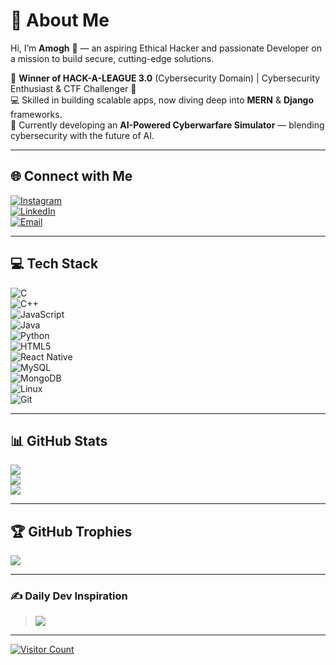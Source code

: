 # 💫 About Me  
Hi, I’m **Amogh** 👋 — an aspiring Ethical Hacker and passionate Developer on a mission to build secure, cutting-edge solutions.  

🚀 **Winner of HACK-A-LEAGUE 3.0** (Cybersecurity Domain) | Cybersecurity Enthusiast & CTF Challenger 🎯  
💻 Skilled in building scalable apps, now diving deep into **MERN** & **Django** frameworks.  
🤖 Currently developing an **AI-Powered Cyberwarfare Simulator** — blending cybersecurity with the future of AI.

---

## 🌐 Connect with Me  
[![Instagram](https://img.shields.io/badge/Instagram-%23E4405F.svg?logo=Instagram&logoColor=white)](https://instagram.com/amogh.3)  
[![LinkedIn](https://img.shields.io/badge/LinkedIn-%230077B5.svg?logo=linkedin&logoColor=white)](https://www.linkedin.com/in/amogh-brahma-r-40432227a/)  
[![Email](https://img.shields.io/badge/Email-D14836?logo=gmail&logoColor=white)](mailto:amoghbrahma@gmail.com)

---

## 💻 Tech Stack  
![C](https://img.shields.io/badge/C-%2300599C.svg?style=for-the-badge&logo=c&logoColor=white)  
![C++](https://img.shields.io/badge/C++-%2300599C.svg?style=for-the-badge&logo=c%2B%2B&logoColor=white)  
![JavaScript](https://img.shields.io/badge/JavaScript-%23F7DF1E.svg?style=for-the-badge&logo=javascript&logoColor=black)  
![Java](https://img.shields.io/badge/Java-%23ED8B00.svg?style=for-the-badge&logo=openjdk&logoColor=white)  
![Python](https://img.shields.io/badge/Python-3670A0.svg?style=for-the-badge&logo=python&logoColor=ffdd54)  
![HTML5](https://img.shields.io/badge/HTML5-%23E34F26.svg?style=for-the-badge&logo=html5&logoColor=white)  
![React Native](https://img.shields.io/badge/React_Native-%2361DAFB.svg?style=for-the-badge&logo=react&logoColor=black)  
![MySQL](https://img.shields.io/badge/MySQL-4479A1.svg?style=for-the-badge&logo=mysql&logoColor=white)  
![MongoDB](https://img.shields.io/badge/MongoDB-%234ea94b.svg?style=for-the-badge&logo=mongodb&logoColor=white)  
![Linux](https://img.shields.io/badge/Linux-FCC624.svg?style=for-the-badge&logo=linux&logoColor=black)  
![Git](https://img.shields.io/badge/Git-F05032.svg?style=for-the-badge&logo=git&logoColor=white)

---

## 📊 GitHub Stats  
![](https://github-readme-stats.vercel.app/api?username=amogh344&theme=dracula&hide_border=true&include_all_commits=true&count_private=false)  
![](https://nirzak-streak-stats.vercel.app/?user=amogh344&theme=dracula&hide_border=true)  
![](https://github-readme-stats.vercel.app/api/top-langs/?username=amogh344&theme=dracula&hide_border=true&include_all_commits=true&count_private=false&layout=compact)

---

## 🏆 GitHub Trophies  
![](https://github-profile-trophy.vercel.app/?username=amogh344&theme=radical&no-frame=true&no-bg=true&margin-w=4)

---

### ✍️ Daily Dev Inspiration  
> ![](https://quotes-github-readme.vercel.app/api?type=horizontal&theme=radical)

---

[![Visitor Count](https://visitcount.itsvg.in/api?id=amogh344&icon=0&color=0)](https://visitcount.itsvg.in)

<!-- Proudly crafted with GPRM (https://gprm.itsvg.in) -->
